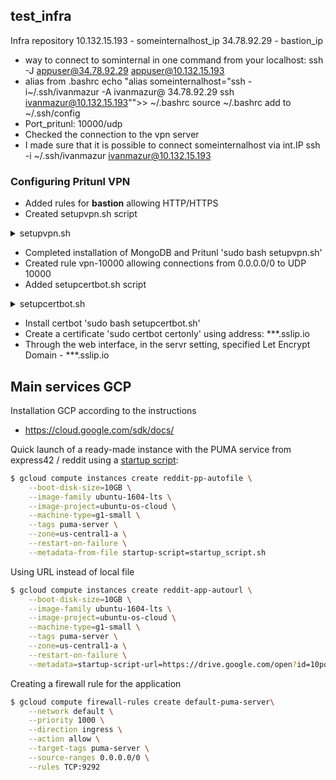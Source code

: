 ## test_infra
Infra repository
10.132.15.193 - someinternalhost_ip
34.78.92.29 - bastion_ip
- way to connect to sominternal in one command from your 
    localhost: ssh -J  appuser@34.78.92.29 appuser@10.132.15.193
- alias from .bashrc
    echo "alias someinternalhost=\"ssh -i~/.ssh/ivanmazur -A ivanmazur@
        34.78.92.29 ssh ivanmazur@10.132.15.193\"">> ~/.bashrc
    source ~/.bashrc
    add to ~/.ssh/config
- Port_pritunl: 10000/udp
- Checked the connection to the vpn server
- I made sure that it is possible to connect someinternalhost via int.IP
    ssh -i ~/.ssh/ivanmazur ivanmazur@10.132.15.193

### Configuring Pritunl VPN

- Added rules for **bastion** allowing HTTP/HTTPS
- Created setupvpn.sh script

<details>
  <summary>setupvpn.sh</summary>##

```bash
cat <<EOF> setupvpn.sh
#!/bin/bash
echo "deb http://repo.mongodb.org/apt/ubuntu xenial/mongodb-org/3.4 multiverse" > /etc/apt/sources.list.d/mongodb-org-3.4.list
echo "deb http://repo.pritunl.com/stable/apt xenial main" > /etc/apt/sources.list.d/pritunl.list
apt-key adv --keyserver hkp://keyserver.ubuntu.com --recv 0C49F3730359A14518585931BC711F9BA15703C6
apt-key adv --keyserver hkp://keyserver.ubuntu.com --recv 7568D9BB55FF9E5287D586017AE645C0CF8E292A
apt-get --assume-yes update
apt-get --assume-yes upgrade
apt-get --assume-yes install pritunl mongodb-org
systemctl start pritunl mongod
systemctl enable pritunl mongod
EOF
```

</details>

- Completed installation of MongoDB and Pritunl 'sudo bash setupvpn.sh'
- Created rule vpn-10000 allowing connections from 0.0.0.0/0 to UDP 10000
- Added setupcertbot.sh script

<details>
  <summary>setupcertbot.sh</summary>

```bash
cat <<EOF> setupcertbot.sh
#!/bin/bash
apt-get update
apt-get install software-properties-common -y
add-apt-repository universe -y
add-apt-repository ppa:certbot/certbot -y
apt-get update
apt-get install certbot -y
EOF
```

</details>

- Install certbot 'sudo bash setupcertbot.sh'
- Create a certificate 'sudo certbot certonly' using address: ***.sslip.io
- Through the web interface, in the servr setting, specified Let Encrypt Domain - ***.sslip.io

## Main services GCP

Installation GCP according to the instructions
- https://cloud.google.com/sdk/docs/

Quick launch of a ready-made instance with the PUMA service from express42 / reddit using a [startup script](https://cloud.google.com/compute/docs/startupscript):
``` bash
$ gcloud compute instances create reddit-pp-autofile \
    --boot-disk-size=10GB \
    --image-family ubuntu-1604-lts \
    --image-project=ubuntu-os-cloud \
    --machine-type=g1-small \
    --tags puma-server \
    --zone=us-central1-a \
    --restart-on-failure \
    --metadata-from-file startup-script=startup_script.sh
```

Using URL instead of local file
``` bash
$ gcloud compute instances create reddit-app-autourl \
    --boot-disk-size=10GB \
    --image-family ubuntu-1604-lts \
    --image-project=ubuntu-os-cloud \
    --machine-type=g1-small \
    --tags puma-server \
    --zone=us-central1-a \
    --restart-on-failure \
    --metadata=startup-script-url=https://drive.google.com/open?id=10poex4HuOAKy6gO6-Ve9r4cLd5utNtWe
```

Creating a firewall rule for the application
``` bash
$ gcloud compute firewall-rules create default-puma-server\
    --network default \
    --priority 1000 \
    --direction ingress \
    --action allow \
    --target-tags puma-server \
    --source-ranges 0.0.0.0/0 \
    --rules TCP:9292
```

